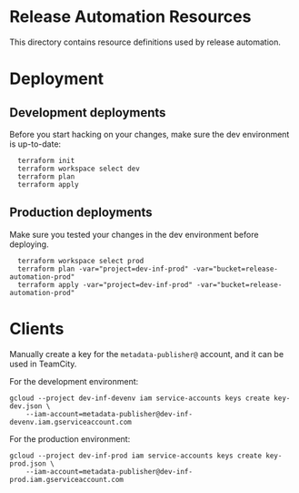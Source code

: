 # Release Automation Resources

This directory contains resource definitions used by release automation.

# Deployment

## Development deployments

Before you start hacking on your changes, make sure the dev environment is up-to-date:

```shell
  terraform init
  terraform workspace select dev
  terraform plan
  terraform apply
```

## Production deployments

Make sure you tested your changes in the dev environment before deploying.

```shell
  terraform workspace select prod
  terraform plan -var="project=dev-inf-prod" -var="bucket=release-automation-prod"
  terraform apply -var="project=dev-inf-prod" -var="bucket=release-automation-prod"
```

# Clients

Manually create a key for the `metadata-publisher@` account, and it can be used in TeamCity.

For the development environment:

```shell
gcloud --project dev-inf-devenv iam service-accounts keys create key-dev.json \
    --iam-account=metadata-publisher@dev-inf-devenv.iam.gserviceaccount.com
```

For the production environment:

```shell
gcloud --project dev-inf-prod iam service-accounts keys create key-prod.json \
    --iam-account=metadata-publisher@dev-inf-prod.iam.gserviceaccount.com
```
